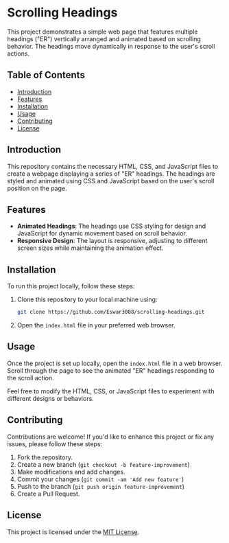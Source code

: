 # Scrolling Headings

This project demonstrates a simple web page that features multiple headings ("ER") vertically arranged and animated based on scrolling behavior. The headings move dynamically in response to the user's scroll actions.

## Table of Contents
- [Introduction](#introduction)
- [Features](#features)
- [Installation](#installation)
- [Usage](#usage)
- [Contributing](#contributing)
- [License](#license)

## Introduction

This repository contains the necessary HTML, CSS, and JavaScript files to create a webpage displaying a series of "ER" headings. The headings are styled and animated using CSS and JavaScript based on the user's scroll position on the page.

## Features

- **Animated Headings**: The headings use CSS styling for design and JavaScript for dynamic movement based on scroll behavior.
- **Responsive Design**: The layout is responsive, adjusting to different screen sizes while maintaining the animation effect.

## Installation

To run this project locally, follow these steps:

1. Clone this repository to your local machine using:
    ```bash
    git clone https://github.com/Eswar3008/scrolling-headings.git
    ```

2. Open the `index.html` file in your preferred web browser.

## Usage

Once the project is set up locally, open the `index.html` file in a web browser. Scroll through the page to see the animated "ER" headings responding to the scroll action.

Feel free to modify the HTML, CSS, or JavaScript files to experiment with different designs or behaviors.

## Contributing

Contributions are welcome! If you'd like to enhance this project or fix any issues, please follow these steps:

1. Fork the repository.
2. Create a new branch (`git checkout -b feature-improvement`)
3. Make modifications and add changes.
4. Commit your changes (`git commit -am 'Add new feature'`)
5. Push to the branch (`git push origin feature-improvement`)
6. Create a Pull Request.

## License

This project is licensed under the [MIT License](LICENSE).
